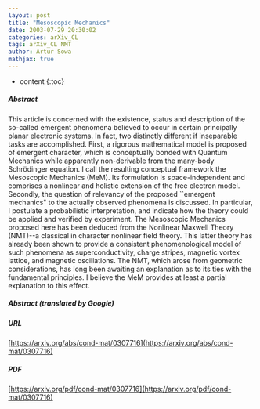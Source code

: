 ```yaml
---
layout: post
title: "Mesoscopic Mechanics"
date: 2003-07-29 20:30:02
categories: arXiv_CL
tags: arXiv_CL NMT
author: Artur Sowa
mathjax: true
---
```


* content
{:toc}

##### Abstract
This article is concerned with the existence, status and description of the so-called emergent phenomena believed to occur in certain principally planar electronic systems. In fact, two distinctly different if inseparable tasks are accomplished. First, a rigorous mathematical model is proposed of emergent character, which is conceptually bonded with Quantum Mechanics while apparently non-derivable from the many-body Schrödinger equation. I call the resulting conceptual framework the Mesoscopic Mechanics (MeM). Its formulation is space-independent and comprises a nonlinear and holistic extension of the free electron model. Secondly, the question of relevancy of the proposed ``emergent mechanics" to the actually observed phenomena is discussed. In particular, I postulate a probabilistic interpretation, and indicate how the theory could be applied and verified by experiment. The Mesoscopic Mechanics proposed here has been deduced from the Nonlinear Maxwell Theory (NMT)--a classical in character nonlinear field theory. This latter theory has already been shown to provide a consistent phenomenological model of such phenomena as superconductivity, charge stripes, magnetic vortex lattice, and magnetic oscillations. The NMT, which arose from geometric considerations, has long been awaiting an explanation as to its ties with the fundamental principles. I believe the MeM provides at least a partial explanation to this effect.

##### Abstract (translated by Google)


##### URL
[https://arxiv.org/abs/cond-mat/0307716](https://arxiv.org/abs/cond-mat/0307716)

##### PDF
[https://arxiv.org/pdf/cond-mat/0307716](https://arxiv.org/pdf/cond-mat/0307716)

